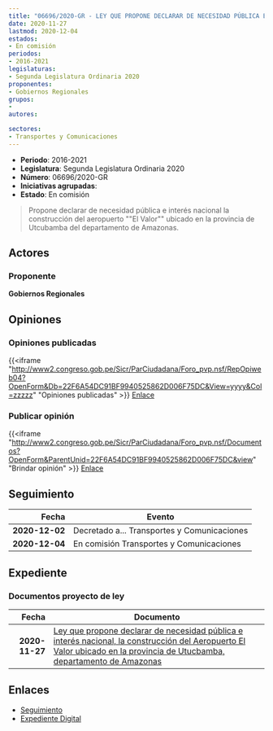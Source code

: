 ```yaml
---
title: "06696/2020-GR - LEY QUE PROPONE DECLARAR DE NECESIDAD PÚBLICA E INTERÉS NACIONAL, LA CONSTRUCCIÓN DEL AEROPUERTO 'EL VALOR' UBICADO EN LA PROVINCIA DE UTCUBAMBA, DEPARTAMENTO DE AMAZONAS."
date: 2020-11-27
lastmod: 2020-12-04
estados:
- En comisión
periodos:
- 2016-2021
legislaturas:
- Segunda Legislatura Ordinaria 2020
proponentes:
- Gobiernos Regionales
grupos:
- 
autores:

sectores:
- Transportes y Comunicaciones
---
```

- **Periodo**: 2016-2021
- **Legislatura**: Segunda Legislatura Ordinaria 2020
- **Número**: 06696/2020-GR
- **Iniciativas agrupadas**: 
- **Estado**: En comisión

> Propone declarar de necesidad pública e interés nacional la construcción del aeropuerto ""El Valor"" ubicado en la provincia de Utcubamba del departamento de Amazonas.


## Actores

### Proponente

**Gobiernos Regionales**

## Opiniones

### Opiniones publicadas

{{<iframe "http://www2.congreso.gob.pe/Sicr/ParCiudadana/Foro_pvp.nsf/RepOpiweb04?OpenForm&Db=22F6A54DC91BF9940525862D006F75DC&View=yyyy&Col=zzzzz" "Opiniones publicadas" >}}
[Enlace](http://www2.congreso.gob.pe/Sicr/ParCiudadana/Foro_pvp.nsf/RepOpiweb04?OpenForm&Db=22F6A54DC91BF9940525862D006F75DC&View=yyyy&Col=zzzzz)

### Publicar opinión

{{<iframe "http://www2.congreso.gob.pe/Sicr/ParCiudadana/Foro_pvp.nsf/Documentos?OpenForm&ParentUnid=22F6A54DC91BF9940525862D006F75DC&view" "Brindar opinión" >}}
[Enlace](http://www2.congreso.gob.pe/Sicr/ParCiudadana/Foro_pvp.nsf/Documentos?OpenForm&ParentUnid=22F6A54DC91BF9940525862D006F75DC&view)


## Seguimiento

| Fecha | Evento |
|------:|--------|
| **2020-12-02** | Decretado a... Transportes y Comunicaciones |
| **2020-12-04** | En comisión Transportes y Comunicaciones |

## Expediente

### Documentos proyecto de ley

| Fecha | Documento |
|------:|-----------|
| **2020-11-27** | [Ley que propone declarar de necesidad pública e interés nacional, la construcción del Aeropuerto El Valor ubicado en la provincia de Utucbamba, departamento de Amazonas](http://www.leyes.congreso.gob.pe/Documentos/2016_2021/Proyectos_de_Ley_y_de_Resoluciones_Legislativas/PL06696-20201127..pdf) |

## Enlaces

- [Seguimiento](http://www2.congreso.gob.pe/Sicr/TraDocEstProc/CLProLey2016.nsf/f7fff46988ca05b1052578e100829cc7/b80f2b78cb7293990525862d0076bd52?OpenDocument)
- [Expediente Digital](http://www2.congreso.gob.pe/Sicr/TraDocEstProc/Expvirt_2011.nsf/visbusqptramdoc1621/06696?opendocument)

